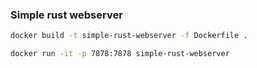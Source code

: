 ### Simple rust webserver

```bash
docker build -t simple-rust-webserver -f Dockerfile .

docker run -it -p 7878:7878 simple-rust-webserver
```